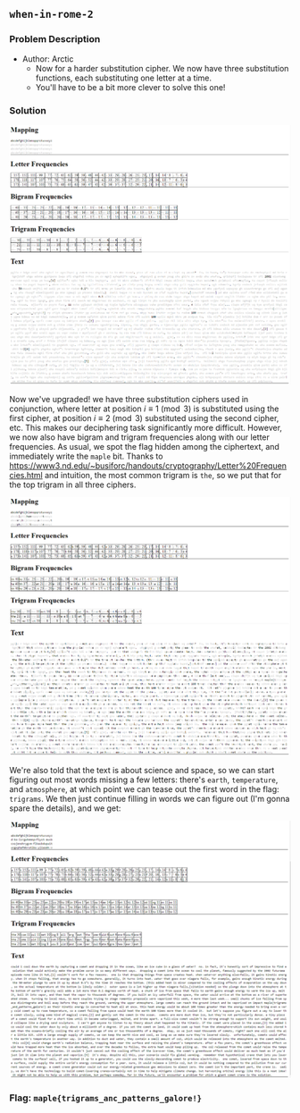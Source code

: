 ## `when-in-rome-2`
### Problem Description
- Author: Arctic
    - Now for a harder substitution cipher. We now have three substitution functions, each substituting one letter at a time.
    - You'll have to be a bit more clever to solve this one!

### Solution
![](when-in-rome-2-1.png)

Now we've upgraded! we have three substitution ciphers used in conjunction, where letter at position $i \equiv 1 \pmod 3$ is substituted using the first cipher, at position $i \equiv 2 \pmod 3$ substituted using the second cipher, etc. This makes our deciphering task significantly more difficult. However, we now also have bigram and trigram frequencies along with our letter frequencies. As usual, we spot the flag hidden among the ciphertext, and immediately write the `maple` bit. Thanks to https://www3.nd.edu/~busiforc/handouts/cryptography/Letter%20Frequencies.html and intuition, the most common trigram is `the`, so we put that for the top trigram in all three ciphers.

![](when-in-rome-2-2.png)

We're also told that the text is about science and space, so we can start figuring out most words missing a few letters: there's `earth`, `temperature`, and `atmosphere`, at which point we can tease out the first word in the flag: `trigrams`. We then just continue filling in words we can figure out (I'm gonna spare the details), and we get:

![](when-in-rome-2-3.png)

### Flag: `maple{trigrams_anc_patterns_galore!}`